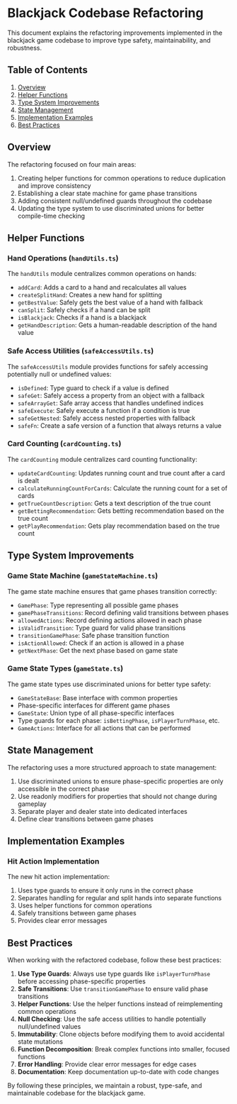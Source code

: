 # Blackjack Codebase Refactoring

This document explains the refactoring improvements implemented in the blackjack game codebase to improve type safety, maintainability, and robustness.

## Table of Contents

1. [Overview](#overview)
2. [Helper Functions](#helper-functions)
3. [Type System Improvements](#type-system-improvements)
4. [State Management](#state-management)
5. [Implementation Examples](#implementation-examples)
6. [Best Practices](#best-practices)

## Overview

The refactoring focused on four main areas:

1. Creating helper functions for common operations to reduce duplication and improve consistency
2. Establishing a clear state machine for game phase transitions
3. Adding consistent null/undefined guards throughout the codebase
4. Updating the type system to use discriminated unions for better compile-time checking

## Helper Functions

### Hand Operations (`handUtils.ts`)

The `handUtils` module centralizes common operations on hands:

- `addCard`: Adds a card to a hand and recalculates all values
- `createSplitHand`: Creates a new hand for splitting
- `getBestValue`: Safely gets the best value of a hand with fallback
- `canSplit`: Safely checks if a hand can be split
- `isBlackjack`: Checks if a hand is a blackjack
- `getHandDescription`: Gets a human-readable description of the hand value

### Safe Access Utilities (`safeAccessUtils.ts`)

The `safeAccessUtils` module provides functions for safely accessing potentially null or undefined values:

- `isDefined`: Type guard to check if a value is defined
- `safeGet`: Safely access a property from an object with a fallback
- `safeArrayGet`: Safe array access that handles undefined indices
- `safeExecute`: Safely execute a function if a condition is true
- `safeGetNested`: Safely access nested properties with fallback
- `safeFn`: Create a safe version of a function that always returns a value

### Card Counting (`cardCounting.ts`)

The `cardCounting` module centralizes card counting functionality:

- `updateCardCounting`: Updates running count and true count after a card is dealt
- `calculateRunningCountForCards`: Calculate the running count for a set of cards
- `getTrueCountDescription`: Gets a text description of the true count
- `getBettingRecommendation`: Gets betting recommendation based on the true count
- `getPlayRecommendation`: Gets play recommendation based on the true count

## Type System Improvements

### Game State Machine (`gameStateMachine.ts`)

The game state machine ensures that game phases transition correctly:

- `GamePhase`: Type representing all possible game phases
- `gamePhaseTransitions`: Record defining valid transitions between phases
- `allowedActions`: Record defining actions allowed in each phase
- `isValidTransition`: Type guard for valid phase transitions
- `transitionGamePhase`: Safe phase transition function
- `isActionAllowed`: Check if an action is allowed in a phase
- `getNextPhase`: Get the next phase based on game state

### Game State Types (`gameState.ts`)

The game state types use discriminated unions for better type safety:

- `GameStateBase`: Base interface with common properties
- Phase-specific interfaces for different game phases
- `GameState`: Union type of all phase-specific interfaces
- Type guards for each phase: `isBettingPhase`, `isPlayerTurnPhase`, etc.
- `GameActions`: Interface for all actions that can be performed

## State Management

The refactoring uses a more structured approach to state management:

1. Use discriminated unions to ensure phase-specific properties are only accessible in the correct phase
2. Use readonly modifiers for properties that should not change during gameplay
3. Separate player and dealer state into dedicated interfaces
4. Define clear transitions between game phases

## Implementation Examples

### Hit Action Implementation

The new hit action implementation:

1. Uses type guards to ensure it only runs in the correct phase
2. Separates handling for regular and split hands into separate functions
3. Uses helper functions for common operations
4. Safely transitions between game phases
5. Provides clear error messages

## Best Practices

When working with the refactored codebase, follow these best practices:

1. **Use Type Guards**: Always use type guards like `isPlayerTurnPhase` before accessing phase-specific properties
2. **Safe Transitions**: Use `transitionGamePhase` to ensure valid phase transitions
3. **Helper Functions**: Use the helper functions instead of reimplementing common operations
4. **Null Checking**: Use the safe access utilities to handle potentially null/undefined values
5. **Immutability**: Clone objects before modifying them to avoid accidental state mutations
6. **Function Decomposition**: Break complex functions into smaller, focused functions
7. **Error Handling**: Provide clear error messages for edge cases
8. **Documentation**: Keep documentation up-to-date with code changes

By following these principles, we maintain a robust, type-safe, and maintainable codebase for the blackjack game.